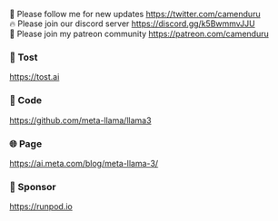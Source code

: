 🐣 Please follow me for new updates https://twitter.com/camenduru <br />
🔥 Please join our discord server https://discord.gg/k5BwmmvJJU <br />
🥳 Please join my patreon community https://patreon.com/camenduru <br />

###  🥪 Tost
https://tost.ai

### 🧬 Code
https://github.com/meta-llama/llama3

### 🌐 Page
https://ai.meta.com/blog/meta-llama-3/

### 🏢 Sponsor
https://runpod.io
